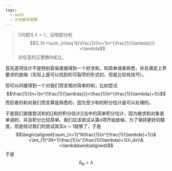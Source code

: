 ```yaml
---
tags:
  - math
  - 大学数学竞赛
---
```


> [!问题1]
> $\lambda>1$，证明部分和$$S_N:=\sum_{n\leq N}\frac{1}{(n+1)n^{\frac{1}{\lambda}}}<\lambda$$对任意的正整数$N$成立。

首先逐项估计不是特别容易直接得到一个好求和，和简单或者熟悉，并且满足上界要求的放缩（实际上是可以找到的可裂项的形式的，但是比较有技巧）。

但可以间接得到一个对我们而言相对简单的和，比如尝试$$\frac{1}{(n+1)n^{\frac{1}{\lambda}}}<\frac{1}{n^{\frac{1}{\lambda}+1}}$$而后者的和对我们而言算是熟悉的，因为至少和的积分估计是可以处理的。

于是我们直接尝试和的[[和的积分估计]]当中的简单积分估计，因为被求和对象是单调的，并且积分比较简单。我们应该尝试从第$a$项开始放缩，为了保持更好的精度，但是经过我们的尝试其实$a=1$就够了，于是$$\begin{aligned}\sum_{n=1}^N\frac{1}{n^{\frac{1}{\lambda}+1}}&<\int_{1}^{N+1}\frac{1}{x^{\frac{1}{\lambda}+1}}\,dx\\&<\lambda\end{aligned}$$于是$$S_N<\lambda$$





